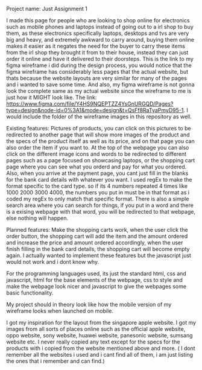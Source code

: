 Project name: Just Assignment 1

I made this page for people who are looking to shop online for electronics such as mobile phones and laptops instead of going out to a irl shop to buy them, as these electronics specifically laptops, desktops and tvs are very big and heavy, and extremely awkward to carry around, buying them online makes it easier as it negates the need for the buyer to carry these items from the irl shop they brought it from to their house, instead they can just order it online and have it delivered to their doorsteps.
This is the link to my figma wireframe i did during the design process, you would notice that the figma wireframe has considerably less pages that the actual website, but thats because the website layouts are very similar for many of the pages and i wanted to save some time. And also, my figma wireframe is not gonna look the complete same as my actual website since the wireframe to me is just how it MIGHT look like. The link: https://www.figma.com/file/Y4HS9NQEPTZZ4YsGnURGQD/Pages?type=design&node-id=0%3A1&mode=design&t=QsFf8RaTyaPmyD95-1.
I would include the folder of the wireframe images in this repository as well.

Existing features:    Pictures of products, you can click on this pictures to be redirected to another page that will show more images of the product and the specs of the product itself as well as its price, and on that page you can also order the item if you want to. At the top of the webpage you can also click on the different image icons and words to be redirected to different pages such as a page focused on showcasing laptops, or the shopping cart page where you can see what you orderd and pay for what you ordered. Also, when you arrive at the payment page, you cant just fill in the blanks for the bank card details with whatever you want. I used regEx to make the format specific to the card type. so if its 4 numbers repeated 4 times like 1000 2000 3000 4000, the numbers you put in must be in that format as i coded my regEx to only match that specific format. There is also a simple search area where you can search for things, if you put in a word and there is a exising webpage with that word, you will be redirected to that webpage, else nothing will happen.

Planned features: Make the shopping carts work, when the user click the order button, the shopping cart will add the item and the amount ordered and increase the price and amount ordered accordingly, when the user finish filling in the bank card details, the shopping cart will become empty again. I actually wanted to implement these features but the javascript just would not work and i dont know why.

For the programming languages used, its just the standard html, css and javascript, html for the base elements of the webpage, css to style and make the webpage look nicer and javascript to give the webpages some basic functionality.

My project should in theory look like how the mobile version of my wireframe looks when launched on mobile.

I got my inspiration for the layout from the singapore apple website.
I got my images from all sorts of places online such as the official apple website, oppo website, sony website, huawei website, panesonic website, sumsang website etc.
I never really copied any text except for the specs for the products with i copied from the website mentioned above and more. ( I dont remember all the websites i used and i cant find all of them, i am just listing the ones that i remember and can find.)
